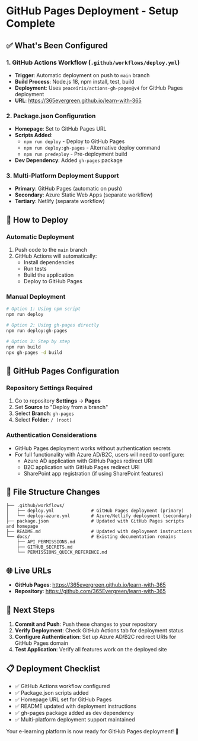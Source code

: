 # GitHub Pages Deployment - Setup Complete

## ✅ What's Been Configured

### 1. GitHub Actions Workflow (`.github/workflows/deploy.yml`)
- **Trigger**: Automatic deployment on push to `main` branch
- **Build Process**: Node.js 18, npm install, test, build
- **Deployment**: Uses `peaceiris/actions-gh-pages@v4` for GitHub Pages deployment
- **URL**: https://365evergreen.github.io/learn-with-365

### 2. Package.json Configuration
- **Homepage**: Set to GitHub Pages URL
- **Scripts Added**:
  - `npm run deploy` - Deploy to GitHub Pages
  - `npm run deploy:gh-pages` - Alternative deploy command
  - `npm run predeploy` - Pre-deployment build
- **Dev Dependency**: Added `gh-pages` package

### 3. Multi-Platform Deployment Support
- **Primary**: GitHub Pages (automatic on push)
- **Secondary**: Azure Static Web Apps (separate workflow)
- **Tertiary**: Netlify (separate workflow)

## 🚀 How to Deploy

### Automatic Deployment
1. Push code to the `main` branch
2. GitHub Actions will automatically:
   - Install dependencies
   - Run tests
   - Build the application
   - Deploy to GitHub Pages

### Manual Deployment
```bash
# Option 1: Using npm script
npm run deploy

# Option 2: Using gh-pages directly  
npm run deploy:gh-pages

# Option 3: Step by step
npm run build
npx gh-pages -d build
```

## 🔧 GitHub Pages Configuration

### Repository Settings Required
1. Go to repository **Settings** → **Pages**
2. Set **Source** to "Deploy from a branch"
3. Select **Branch**: `gh-pages`
4. Select **Folder**: `/ (root)`

### Authentication Considerations
- GitHub Pages deployment works without authentication secrets
- For full functionality with Azure AD/B2C, users will need to configure:
  - Azure AD application with GitHub Pages redirect URI
  - B2C application with GitHub Pages redirect URI
  - SharePoint app registration (if using SharePoint features)

## 📁 File Structure Changes

```
├── .github/workflows/
│   ├── deploy.yml              # GitHub Pages deployment (primary)
│   └── deploy-azure.yml        # Azure/Netlify deployment (secondary)
├── package.json                # Updated with GitHub Pages scripts and homepage
├── README.md                   # Updated with deployment instructions
└── docs/                       # Existing documentation remains
    ├── API_PERMISSIONS.md
    ├── GITHUB_SECRETS.md
    └── PERMISSIONS_QUICK_REFERENCE.md
```

## 🌐 Live URLs

- **GitHub Pages**: https://365evergreen.github.io/learn-with-365
- **Repository**: https://github.com/365Evergreen/learn-with-365

## 🔄 Next Steps

1. **Commit and Push**: Push these changes to your repository
2. **Verify Deployment**: Check GitHub Actions tab for deployment status
3. **Configure Authentication**: Set up Azure AD/B2C redirect URIs for GitHub Pages domain
4. **Test Application**: Verify all features work on the deployed site

## 📋 Deployment Checklist

- ✅ GitHub Actions workflow configured
- ✅ Package.json scripts added
- ✅ Homepage URL set for GitHub Pages
- ✅ README updated with deployment instructions
- ✅ gh-pages package added as dev dependency
- ✅ Multi-platform deployment support maintained

Your e-learning platform is now ready for GitHub Pages deployment! 🎉